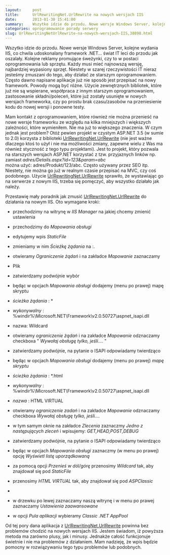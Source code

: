 ```yaml
---
layout:     post
title:      UrlRewritingNet.UrlRewrite na nowych wersjach IIS
date:       2013-01-30 15:41:00
summary:    Wszytko idzie do przodu. Nowe wersje Windows Server, kolejne wydania IIS, co chwila udoskonalany framework .NET... świat IT leci do przodu jak oszalały. Kolejne reklamy promujące śweżynki, czy to w postaci oprogramowania lub sprzętu. Każdy musi mieć najnowszą wersję, najbardziej wypasiony sprzęt. Niestety w szarej rzeczywistości IT nieraz jesteśmy zmuszani do tego, aby działać ze starszym oprogram...
categories: oprogramowanie porady serwery
slug: UrlRewritingNetUrlRewrite-na-nowych-wersjach-IIS,38898.html
---
```




Wszytko idzie do przodu. Nowe wersje Windows Server, kolejne wydania IIS, co chwila udoskonalany framework .NET... świat IT leci do przodu jak oszalały. Kolejne reklamy promujące śweżynki, czy to w postaci oprogramowania lub sprzętu. Każdy musi mieć najnowszą wersję, najbardziej wypasiony sprzęt. Niestety w szarej rzeczywistości IT nieraz jesteśmy zmuszani do tego, aby działać ze starszym oprogramowaniem. Często dawno napisane aplikacje już nie sposób jest przepisać na nowy framework. Powody mogą być różne. Użycie zewnętrznych bibliotek, które już nie są wspierane, współpraca z innym starszym oprogramowaniem, zastosowanie składni/poleceń, które już zostały usunięte w nowych wersjach frameworka, czy po prostu brak czasu/zasobów na przeniesienie kodu do nowej wersji i ponowne testy.



Mam kontakt z oprogramowaniem, które również nie można przenieść na nowe wersje frameworku ze względu na kilka mniejszych i większych zależności, które wymieniłem. Nie ma już to większego znaczenia. W czym jednak jest problem? Otóż pewien projekt w czystym ASP.NET 3.5 (w sumie to 2.0) korzysta z biblioteki [UrlRewritingNet.UrlRewrite](http://www.urlrewriting.net)  (nie jest ważne dlaczego ktoś to użył i nie ma możliwości zmiany, zapewne wielu z Was ma również styczność z tego typu projektami). Jest to projekt, który pozwala na starszych wersjach ASP.NET korzystać z tzw. przyjaznych linków np. zamiast
 *adres/Details.aspx?id=123&param=abc*  
można użyć: 
adres/Produkt/123/abc. 
Często używany przez SEO itp. Niestety, nie można go już w realnym czasie przepisać na MVC, czy coś podobnego. Użycie [UrlRewritingNet.UrlRewrite](http://www.urlrewriting.net)  sprawiło, że wystawiając go na serwerze z nowym IIS, trzeba się pomęczyć, aby wszystko działało jak należy. 

Przestawię mały poradnik jak zmusić  [UrlRewritingNet.UrlRewrite](http://www.urlrewriting.net)  do działania na nowym IIS. Oto wymagane kroki:






  * przechodzimy na witrynę w  *IIS Manager*  na jakiej chcemy zmienić ustawienia

  * przechodzimy do  *Mapowania obsługi* 

  * edytujemy wpis  *StaticFile* 





  * zmieniamy w nim  *Ścieżkę żądania*  na :*.*

  * otwieramy  *Ograniczenie żądań*  i na zakładce  *Mapowanie*  zaznaczamy 
  * Plik


  *  zatwierdzamy podwójnie wybór






  * będąc w opcjach  *Mapowania obsługi*  dodajemy (menu po prawej) mapę skryptu





  *  *ścieżka żądania* : *

  *   *wykonywalny* : %windir%\Microsoft.NET\Framework\v2.0.50727\aspnet_isapi.dll

  * nazwa: Wildcard

  * otwieramy  *ograniczenie żądań*  i na zakładce  *Mapowanie*  odznaczamy checkboxa " *Wywołaj obsługę tylko, jeśli....* "

  * zatwierdzamy podwójnie, na pytanie o ISAPI odpowiadamy twierdząco








  * będąc w opcjach  *Mapowania obsługi*  dodajemy (menu po prawej)  *mapę skryptu* 




  *  *ścieżka żądania* : *.html

  *  *wykonywalny* : %windir%\Microsoft.NET\Framework\v2.0.50727\aspnet_isapi.dll

  *  *nazwa* : HTML VIRTUAL

  * otwieramy  *ograniczenie zadań*  i na zakładce  *Mapowanie*  odznaczamy checkboxa  *Wywołaj obsługę tylko, jeśli....* 

  * w tym samym oknie na zakładce  *Zlecenia*  zaznaczmy  *Jedno z następujących zleceń*  i wpisujemy:  *GET,HEAD,POST,DEBUG* 

  * zatwierdzamy podwójnie, na pytanie o ISAPI odpowiadamy twierdząco








  * będąc w opcjach  *Mapowania obsługi*  zaznaczmy (w menu po prawej) opcję  *Wyświetl listę uporządkowaną* 





  * za pomocą opcji  *Przenieś w dól/górę*  przenosimy  *Wildcard*  tak, aby znajdował się pod  *StaticFile* 

  * przenosimy  *HTML VIRTUAL*  tak, aby znajdował się pod  *ASPClassic* 

  * 







  * w drzewku po lewej zaznaczamy naszą witrynę i w menu po prawej zaznaczamy  *Ustawienia zaawansowane* 




  * w opcji  *Pula aplikacji*  wybieramy  *Classic .NET AppPool* 











Od tej pory dana aplikacja z [UrlRewritingNet.UrlRewrite](http://www.urlrewriting.net)  powinna bez problemów chodzić na nowych wersjach IIS. Jestem świadom, iż powyższa metoda ma zarówno  plusy, jak i minusy. Jednakże całość funkcjonuje świetnie i nie ma problemów z działaniem. Mam nadzieję, że wpis będzie pomocny w rozwiązywaniu tego typu problemów lub podobnych.